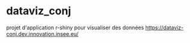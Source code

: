 # dataviz_conj


projet d'application r-shiny pour visualiser des données
https://dataviz-conj.dev.innovation.insee.eu/

